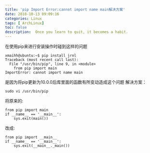 ```yaml
---
title: 'pip Import Error:cannot import name main解决方案'
date: 2018-10-13 09:09:16
categories: Linux
tags: [ ArchLinux]
toc: false
description:  Once you learn to quit, it becomes a habit.
---
```

在使用pip来进行安装操作时碰到这样的问题
```
xmaihh@ubuntu:~$ pip install jrnl
Traceback (most recent call last):
  File "/usr/bin/pip", line 9, in <module>
    from pip import main
ImportError: cannot import name main

```
是因为将pip更新为10.0.0后库里面的函数有所变动造成这个问题
解决方案：
```
sudo vi /usr/bin/pip
```
将原来的:
```
from pip import main
if __name__ == '__main__':
    sys.exit(main())
```
改成:
```
from pip import __main__
if __name__ == '__main__':
    sys.exit(__main__._main())
```